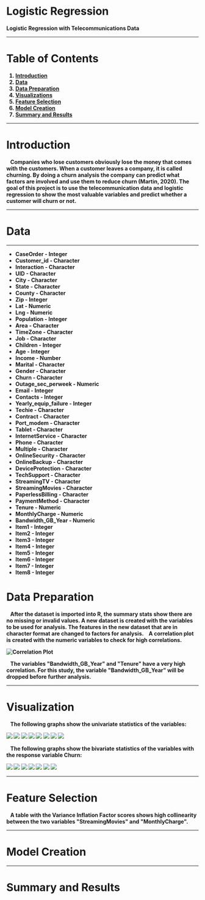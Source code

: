 # Logistic Regression

<B>Logistic Regression with Telecommunications Data<B>

---
  
# <B>Table of Contents<B>
  
 1. [Introduction](https://github.com/Kchurch29/Logistic-Regression---Telco-Churn#introduction)
 3. [Data](https://github.com/Kchurch29/Logistic-Regression---Telco-Churn#data)
 2. [Data Preparation](https://github.com/Kchurch29/Logistic-Regression---Telco-Churn#data-preparation)
 3. [Visualizations](https://github.com/Kchurch29/Logistic-Regression---Telco-Churn#visualization)
 4. [Feature Selection](https://github.com/Kchurch29/Logistic-Regression---Telco-Churn#feature-selection)
 5. [Model Creation](https://github.com/Kchurch29/Logistic-Regression---Telco-Churn#model-creation)
 6. [Summary and Results](https://github.com/Kchurch29/Logistic-Regression---Telco-Churn#summary-and-results)
  
---
  
# <B>Introduction<B>
  
&ensp; Companies who lose customers obviously lose the money that comes with the customers. When a customer leaves a company, it is called churning. By doing a churn analysis the company can predict what factors are involved and use them to reduce churn (Martin, 2020).  The goal of this project is to use the telecommunication data and logistic regression to show the most valuable variables and predict whether a customer will churn or not. 
 
  
---
  
# <B>Data<B>
---
  
* CaseOrder - Integer 
* Customer_id - Character
* Interaction - Character
* UID - Character
* City - Character
* State - Character
* County - Character
* Zip - Integer
* Lat - Numeric
* Lng - Numeric
* Population - Integer
* Area - Character
* TimeZone - Character
* Job - Character
* Children - Integer
* Age - Integer
* Income - Number
* Marital - Character
* Gender - Character
* Churn - Character
* Outage_sec_perweek - Numeric
* Email - Integer
* Contacts - Integer
* Yearly_equip_failure - Integer
* Techie - Character
* Contract - Character
* Port_modem - Character
* Tablet - Character
* InternetService - Character
* Phone - Character
* Multiple - Character
* OnlineSecurity - Character
* OnlineBackup - Character
* DeviceProtection - Character
* TechSupport - Character
* StreamingTV - Character
* StreamingMovies - Character
* PaperlessBilling - Character
* PaymentMethod - Character
* Tenure - Numeric
* MonthlyCharge - Numeric
* Bandwidth_GB_Year - Numeric
* Item1 - Integer
* Item2 - Integer
* Item3 - Integer
* Item4 - Integer
* Item5 - Integer
* Item6 - Integer
* Item7 - Integer
* Item8 - Integer
  
# <B>Data Preparation<B>
  
&ensp; After the dataset is imported into R, the summary stats show there are no missing or invalid values. A new dataset is created with the variables to be used for analysis. The features in the new dataset that are in character format are changed to factors for analysis. 
&ensp; A correlation plot is created with the numeric variables to check for high correlations.
  
![Correlation Plot](https://github.com/Kchurch29/Logistic-Regression---Telco-Churn/blob/main/images/corrplot.png)
  
&ensp; The variables "Bandwidth_GB_Year" and "Tenure" have a very high correlation. For this study, the variable "Bandwidth_GB_Year" will be dropped before further analysis.
  
  
---
  
# <B>Visualization<B>
  
&ensp; The following graphs show the univariate statistics of the variables:
  
![](https://github.com/Kchurch29/Logistic-Regression---Telco-Churn/blob/main/images/univariate/1.%20pop_area_child_age.png)
![](https://github.com/Kchurch29/Logistic-Regression---Telco-Churn/blob/main/images/univariate/2.%20income_marital_gender_outage.png)
![](https://github.com/Kchurch29/Logistic-Regression---Telco-Churn/blob/main/images/univariate/3.%20email_contact_yearlyfail_techie.png)
![](https://github.com/Kchurch29/Logistic-Regression---Telco-Churn/blob/main/images/univariate/4.%20contract_portmodems_tablet_internetservice.png)
![](https://github.com/Kchurch29/Logistic-Regression---Telco-Churn/blob/main/images/univariate/5.%20phone_multiple_onlinesec_onlineback.png)
![](https://github.com/Kchurch29/Logistic-Regression---Telco-Churn/blob/main/images/univariate/6.%20deviceprotection_techsupport_streamingtvs_streamingmovies.png)
![](https://github.com/Kchurch29/Logistic-Regression---Telco-Churn/blob/main/images/univariate/7.%20paperlessbilling_paymentmethod_monthlycharges_bandgbyear.png)
![](https://github.com/Kchurch29/Logistic-Regression---Telco-Churn/blob/main/images/univariate/8.%20churn.png)
  
&ensp; The following graphs show the bivariate statistics of the variables with the response variable Churn:
  
![](https://github.com/Kchurch29/Logistic-Regression---Telco-Churn/blob/main/images/bivariate/1.%20pop_area_children_age.png)
![](https://github.com/Kchurch29/Logistic-Regression---Telco-Churn/blob/main/images/bivariate/2.%20income_marital_gender_outage.png)
![](https://github.com/Kchurch29/Logistic-Regression---Telco-Churn/blob/main/images/bivariate/3.%20email_contacts_yearlyfailure_techie.png)
![](https://github.com/Kchurch29/Logistic-Regression---Telco-Churn/blob/main/images/bivariate/4.%20contract_portmodem_tablet_internetservice.png)
![](https://github.com/Kchurch29/Logistic-Regression---Telco-Churn/blob/main/images/bivariate/5.%20phone_multiple_onlinesecurity_onlinebackup.png)
![](https://github.com/Kchurch29/Logistic-Regression---Telco-Churn/blob/main/images/bivariate/6.%20deviceprotection_techsupport_streamingtv_streamingmovies.png)
![](https://github.com/Kchurch29/Logistic-Regression---Telco-Churn/blob/main/images/bivariate/7.%20paperlessbilling_paymentmethod_monthlycharge_bandwidth.png)
  
---
  
# <B>Feature Selection<B>

&ensp; A table with the Variance Inflation Factor scores shows high collinearity between the two variables "StreamingMovies" and "MonthlyCharge". 
  

---
  
# <B>Model Creation<B>
  
---
  
# <B>Summary and Results<B>
  

